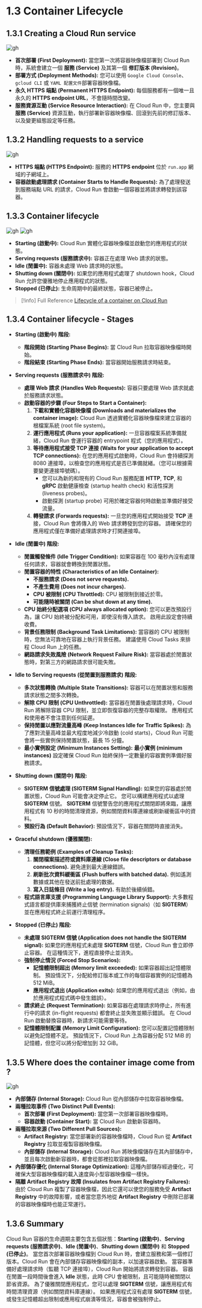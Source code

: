 # 1.3 Container Lifecycle

## 1.3.1 Creating a Cloud Run service

![gh](https://raw.githubusercontent.com/SeanChenR/img_gif/main/myimage/17418330850008yuxmo.png)

- **首次部署 (First Deployment):** 當您第一次將容器映像檔部署到 Cloud Run 時，系統會建立一個 **服務 (Service)** 及其第一個 **修訂版本 (Revision)**。
- **部署方式 (Deployment Methods):** 您可以使用 `Google Cloud Console`、`gcloud CLI` 或 `YAML 配置文件`部署容器映像檔。
- **永久 HTTPS 端點 (Permanent HTTPS Endpoint):** 每個服務都有一個唯一且永久的 **HTTPS endpoint URL**，不會隨時間改變。
- **服務資源互動 (Service Resource Interaction):** 在 Cloud Run 中，您主要與 **服務 (Service)** 資源互動，執行部署新容器映像檔、回滾到先前的修訂版本、以及變更組態設定等任務。
## 1.3.2 Handling requests to a service

![gh](https://raw.githubusercontent.com/SeanChenR/img_gif/main/myimage/1741833172000dxv5bc.png)

- **HTTPS 端點 (HTTPS Endpoint):** 服務的 **HTTPS endpoint** 位於 `run.app` 網域的子網域上。
- **容器啟動處理請求 (Container Starts to Handle Requests):** 為了處理發送到服務端點 URL 的請求，Cloud Run 會啟動一個容器並將請求轉發到該容器。
## 1.3.3 Container lifecycle 

![gh](https://raw.githubusercontent.com/SeanChenR/img_gif/main/myimage/17418332240005iqfxd.png)
![gh](https://raw.githubusercontent.com/SeanChenR/img_gif/main/myimage/1741833359000at3epi.png)

- **Starting (啟動中):** Cloud Run 實體化容器映像檔並啟動您的應用程式的狀態。
- **Serving requests (服務請求中):** 容器正在處理 Web 請求的狀態。
- **Idle (閒置中):** 容器未處理 Web 請求時的狀態。
- **Shutting down (關閉中):** 如果您的應用程式處理了 shutdown hook，Cloud Run 允許您優雅地停止應用程式的狀態。
- **Stopped (已停止):** 生命周期中的最終狀態，容器已被停止。

> [!info] Full Reference
> [Lifecycle of a container on Cloud Run](https://cloud.google.com/blog/topics/developers-practitioners/lifecycle-container-cloud-run)


## 1.3.4 Container lifecycle - Stages

- **Starting (啟動中) 階段:**
    - **階段開始 (Starting Phase Begins):** 當 Cloud Run 拉取容器映像檔時開始。
    - **階段結束 (Starting Phase Ends):** 當容器開始服務請求時結束。
	
- **Serving requests (服務請求中) 階段:**
	- **處理 Web 請求 (Handles Web Requests):** 容器只要處理 Web 請求就處於服務請求狀態。
	- **啟動容器的步驟 (Four Steps to Start a Container):**
        1. **下載和實體化容器映像檔 (Downloads and materializes the container image):** Cloud Run 透過實體化容器映像檔來建立容器的根檔案系統 (root file system)。
        2. **運行應用程式 (Runs your application):** 一旦容器檔案系統準備就緒，Cloud Run 會運行容器的 entrypoint 程式（您的應用程式）。
        3. **等待應用程式接受 TCP 連接 (Waits for your application to accept TCP connections):** 在您的應用程式啟動時，Cloud Run 會持續探測 8080 連接埠，以檢查您的應用程式是否已準備就緒。（您可以根據需要變更連接埠號碼）。
            - 您可以為新的和現有的 Cloud Run 服務配置 **HTTP**, **TCP**, 和 **gRPC** 啟動健康檢查 (startup health check) 和活性探測 (liveness probes)。
            - 啟動探測 (startup probe) 可用於確定容器何時啟動並準備好接受流量。
        4. **轉發請求 (Forwards requests):** 一旦您的應用程式開始接受 **TCP** 連接，Cloud Run 會將傳入的 Web 請求轉發到您的容器。 請確保您的應用程式僅在準備好處理請求時才打開連接埠。
	
- **Idle (閒置中) 階段:**
    - **閒置觸發條件 (Idle Trigger Condition):** 如果容器在 100 毫秒內沒有處理任何請求，容器就會轉換到閒置狀態。
    - **閒置容器的特性 (Characteristics of an Idle Container):**
        - **不服務請求 (Does not serve requests).**
        - **不產生費用 (Does not incur charges).**
        - **CPU 被限制 (CPU Throttled):** CPU 被限制到接近於零。
        - **可能隨時被關閉 (Can be shut down at any time).**
    - **CPU 始終分配選項 (CPU always allocated option):** 您可以更改預設行為，讓 CPU 始終被分配和可用，即使沒有傳入請求。 啟用此設定會持續收費。
    - **背景任務限制 (Background Task Limitations):** 當容器的 CPU 被限制時，您無法可靠地在容器上執行背景任務。 建議使用 Cloud Tasks 來排程 Cloud Run 上的任務。
    - **網路請求失敗風險 (Network Request Failure Risk):** 當容器處於閒置狀態時，對第三方的網路請求很可能失敗。
	
- **Idle to Serving requests (從閒置到服務請求) 階段:**
    - **多次狀態轉換 (Multiple State Transitions):** 容器可以在閒置狀態和服務請求狀態之間多次轉換。
    - **解除 CPU 限制 (CPU Unthrottled):** 當容器在閒置後處理請求時，Cloud Run 將解除容器 CPU 限制，並立即恢復容器的完整存取權限。 應用程式和使用者不會注意到任何延遲。
    - **保持閒置以應對流量高峰 (Keep Instances Idle for Traffic Spikes):** 為了應對流量高峰並最大程度地減少冷啟動 (cold starts)，Cloud Run 可能會將一些實例保持閒置狀態，最長 15 分鐘。
    - **最小實例設定 (Minimum Instances Setting):** **最小實例 (minimum instances)** 設定確保 Cloud Run 始終保持一定數量的容器實例準備好服務請求。
	
- **Shutting down (關閉中) 階段:**
    - **SIGTERM 信號處理 (SIGTERM Signal Handling):** 如果您的容器處於閒置狀態，Cloud Run 可能會决定停止它。 您可以構建應用程式以處理 **SIGTERM** 信號。 **SIGTERM** 信號警告您的應用程式關閉即將來臨，讓應用程式有 10 秒的時間清理資源，例如關閉資料庫連線或刷新緩衝區中的資料。
    - **預設行為 (Default Behavior):** 預設情況下，容器在關閉時直接消失。
	
- **Graceful shutdown (優雅關閉):**
    - **清理任務範例 (Examples of Cleanup Tasks):**
        1. **關閉檔案描述符或資料庫連線 (Close file descriptors or database connections).** 避免達到最大連線錯誤。
        2. **刷新批次資料緩衝區 (Flush buffers with batched data).** 例如遙測數據或其他在發送前批處理的数据。
        3. **寫入日誌條目 (Write a log entry).** 有助於後續偵錯。
    - **程式語言庫支援 (Programming Language Library Support):** 大多數程式語言都提供庫來捕獲終止信號 (termination signals)（如 **SIGTERM**）並在應用程式終止前運行清理程序。
	
- **Stopped (已停止) 階段:**
    - **未處理 SIGTERM 信號 (Application does not handle the SIGTERM signal):** 如果您的應用程式未處理 **SIGTERM** 信號，Cloud Run 會立即停止容器。 在這種情況下，進程直接停止並消失。
    - **強制停止情況 (Forced Stop Scenarios):**
        - **記憶體限制超出 (Memory limit exceeded):** 如果容器超出記憶體限制。 預設情況下，分配給修訂版本或工作的每個容器實例的記憶體為 512 MiB。
        - **應用程式退出 (Application exits):** 如果您的應用程式退出（例如，由於應用程式程式碼中發生錯誤）。
    - **請求終止 (Request Termination):** 如果容器在處理請求時停止，所有進行中的請求 (in-flight requests) 都會終止並失敗並顯示錯誤。 在 Cloud Run 啟動替換容器時，新請求可能需要等待。
    - **記憶體限制配置 (Memory Limit Configuration):** 您可以配置記憶體限制以避免記憶體不足。 預設情況下，Cloud Run 上為容器分配 512 MiB 的記憶體，但您可以將分配增加到 32 GiB。

## 1.3.5 Where does the container image come from ?

![gh](https://raw.githubusercontent.com/SeanChenR/img_gif/main/myimage/174183374100094yra9.png)

- **內部儲存 (Internal Storage):** Cloud Run 從內部儲存中拉取容器映像檔。
- **兩種拉取事件 (Two Distinct Pull Events):**
    - **首次部署 (First Deployment):** 當您第一次部署容器映像檔時。
    - **容器啟動 (Container Start):** 當 Cloud Run 啟動新容器時。
- **兩種拉取來源 (Two Different Pull Sources):**
    - **Artifact Registry:** 當您部署新的容器映像檔時，Cloud Run 從 **Artifact Registry** 拉取並複製容器映像檔。
    - **內部儲存 (Internal Storage):** Cloud Run 將映像檔儲存在其內部儲存中，並且每次啟動新容器時，都會從那裡拉取容器映像檔。
- **內部儲存優化 (Internal Storage Optimization):** 這種內部儲存經過優化，可確保大型容器映像檔的載入速度與小型容器映像檔一樣快。
- **隔離 Artifact Registry 故障 (Insulates from Artifact Registry Failures):** 由於 Cloud Run 複製了容器映像檔，因此它還可以使您的服務免受 **Artifact Registry** 中的故障影響，或者當您意外地從 **Artifact Registry** 中刪除已部署的容器映像檔時也能正常運行。
## 1.3.6 Summary

Cloud Run 容器的生命週期主要包含五個狀態：**Starting (啟動中)**、**Serving requests (服務請求中)**、**Idle (閒置中)**、**Shutting down (關閉中)** 和 **Stopped (已停止)**。 當您首次部署容器映像檔到 Cloud Run 時，會建立服務和第一個修訂版本。Cloud Run 會在內部儲存容器映像檔的副本，以加速容器啟動。 當容器準備好處理請求時（監聽 TCP 連接埠），Cloud Run 開始將請求轉發到容器。 容器在閒置一段時間後會進入 **Idle** 狀態，此時 CPU 會被限制，且可能隨時被關閉以節省資源。 為了優雅關閉應用程式，您可以處理 **SIGTERM** 信號，讓應用程式有時間清理資源（例如關閉資料庫連線）。 如果應用程式沒有處理 **SIGTERM** 信號，或發生記憶體超出限制或應用程式崩潰等情況，容器會被強制停止。

